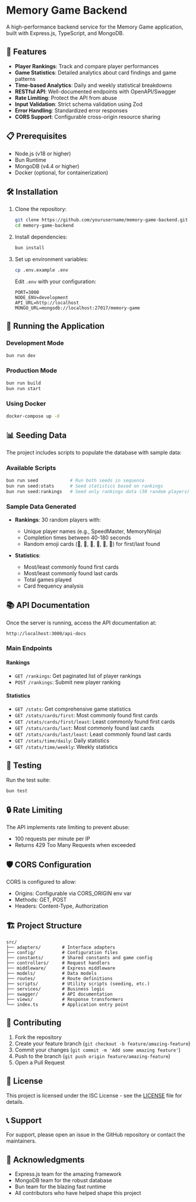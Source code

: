 # Memory Game Backend

A high-performance backend service for the Memory Game application, built with Express.js, TypeScript, and MongoDB.

## 🚀 Features

- **Player Rankings**: Track and compare player performances
- **Game Statistics**: Detailed analytics about card findings and game patterns
- **Time-based Analytics**: Daily and weekly statistical breakdowns
- **RESTful API**: Well-documented endpoints with OpenAPI/Swagger
- **Rate Limiting**: Protect the API from abuse
- **Input Validation**: Strict schema validation using Zod
- **Error Handling**: Standardized error responses
- **CORS Support**: Configurable cross-origin resource sharing

## 📋 Prerequisites

- Node.js (v18 or higher)
- Bun Runtime
- MongoDB (v4.4 or higher)
- Docker (optional, for containerization)

## 🛠️ Installation

1. Clone the repository:
   ```bash
   git clone https://github.com/yourusername/memory-game-backend.git
   cd memory-game-backend
   ```

2. Install dependencies:
   ```bash
   bun install
   ```

3. Set up environment variables:
   ```bash
   cp .env.example .env
   ```
   Edit `.env` with your configuration:
   ```env
   PORT=3000
   NODE_ENV=development
   API_URL=http://localhost
   MONGO_URL=mongodb://localhost:27017/memory-game
   ```

## 🚀 Running the Application

### Development Mode
```bash
bun run dev
```

### Production Mode
```bash
bun run build
bun run start
```

### Using Docker
```bash
docker-compose up -d
```

## 📊 Seeding Data

The project includes scripts to populate the database with sample data:

### Available Scripts
```bash
bun run seed            # Run both seeds in sequence
bun run seed:stats      # Seed statistics based on rankings
bun run seed:rankings   # Seed only rankings data (30 random players)
```

### Sample Data Generated
- **Rankings**: 30 random players with:
  - Unique player names (e.g., SpeedMaster, MemoryNinja)
  - Completion times between 40-180 seconds
  - Random emoji cards (🍕, 🍔, 🍣, 🍩, 🍦, 🍇) for first/last found

- **Statistics**:
  - Most/least commonly found first cards
  - Most/least commonly found last cards
  - Total games played
  - Card frequency analysis

## 📚 API Documentation

Once the server is running, access the API documentation at:
```
http://localhost:3000/api-docs
```

### Main Endpoints

#### Rankings
- `GET /rankings`: Get paginated list of player rankings
- `POST /rankings`: Submit new player ranking

#### Statistics
- `GET /stats`: Get comprehensive game statistics
- `GET /stats/cards/first`: Most commonly found first cards
- `GET /stats/cards/first/least`: Least commonly found first cards
- `GET /stats/cards/last`: Most commonly found last cards
- `GET /stats/cards/last/least`: Least commonly found last cards
- `GET /stats/time/daily`: Daily statistics
- `GET /stats/time/weekly`: Weekly statistics

## 🧪 Testing

Run the test suite:
```bash
bun test
```

## 🔒 Rate Limiting

The API implements rate limiting to prevent abuse:
- 100 requests per minute per IP
- Returns 429 Too Many Requests when exceeded

## 🛡️ CORS Configuration

CORS is configured to allow:
- Origins: Configurable via CORS_ORIGIN env var
- Methods: GET, POST
- Headers: Content-Type, Authorization

## 🏗️ Project Structure

```
src/
├── adapters/        # Interface adapters
├── config/          # Configuration files
├── constants/       # Shared constants and game config
├── controllers/     # Request handlers
├── middleware/      # Express middleware
├── models/          # Data models
├── routes/          # Route definitions
├── scripts/         # Utility scripts (seeding, etc.)
├── services/        # Business logic
├── swagger/         # API documentation
├── views/           # Response transformers
└── index.ts         # Application entry point
```

## 🤝 Contributing

1. Fork the repository
2. Create your feature branch (`git checkout -b feature/amazing-feature`)
3. Commit your changes (`git commit -m 'Add some amazing feature'`)
4. Push to the branch (`git push origin feature/amazing-feature`)
5. Open a Pull Request

## 📄 License

This project is licensed under the ISC License - see the [LICENSE](LICENSE) file for details.

## 📞 Support

For support, please open an issue in the GitHub repository or contact the maintainers.

## 🙏 Acknowledgments

- Express.js team for the amazing framework
- MongoDB team for the robust database
- Bun team for the blazing fast runtime
- All contributors who have helped shape this project
